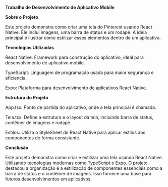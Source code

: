 **Trabalho de Desenvolvimento de Aplicativo Mobile**

**Sobre o Projeto**

Este projeto demonstra como criar uma tela do Pinterest usando React Native. Ele inclui imagens, uma barra de status e um rodapé.
A ideia principal é ilustrar como estilizar esses elementos dentro de um aplicativo.

**Tecnologias Utilizadas**

React Native: Framework para construção do aplicativo, ideal para desenvolvimento de aplicativo mobile.

TypeScript: Linguagem de programação usada para maior segurança e eficiencia.

Expo: Plataforma para desenvolvimento de aplicativos React Native.

**Estrutura do Projeto**

App.tsx: Ponto de partida do aplicativo, onde a tela principal é chamada.

Tela.tsx: Define a estrutura e o layout da tela, incluindo barra de status, contêiner de imagens e rodapé.

Estilos: Utiliza o StyleSheet do React Native para aplicar estilos aos componentes de forma consistente.

**Conclusão**

Este projeto demonstra como criar e estilizar uma tela usando React Native. 
Utilizando tecnologias modernas como TypeScript e Expo. O projeto destacou a organização e a estilização de componentes essenciais,como a barra de status e o contêiner de imagens.
Isso fornece uma base  para futuros desenvolvimentos em aplicativos.
